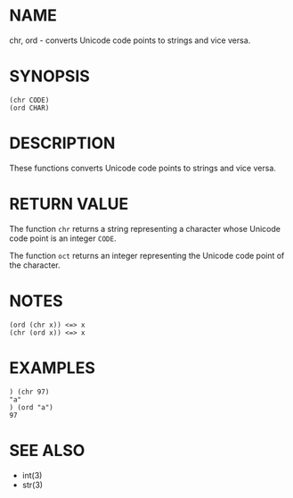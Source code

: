 # NAME
chr, ord - converts Unicode code points to strings and vice versa.

# SYNOPSIS

    (chr CODE)
    (ord CHAR)

# DESCRIPTION
These functions converts Unicode code points to strings and vice versa.

# RETURN VALUE
The function `chr` returns a string representing a character whose Unicode code point is an integer `CODE`.

The function `oct` returns an integer representing the Unicode code point of the character.

# NOTES

    (ord (chr x)) <=> x
    (chr (ord x)) <=> x

# EXAMPLES

    ) (chr 97)
    "a"
    ) (ord "a")
    97

# SEE ALSO
- int(3)
- str(3)
